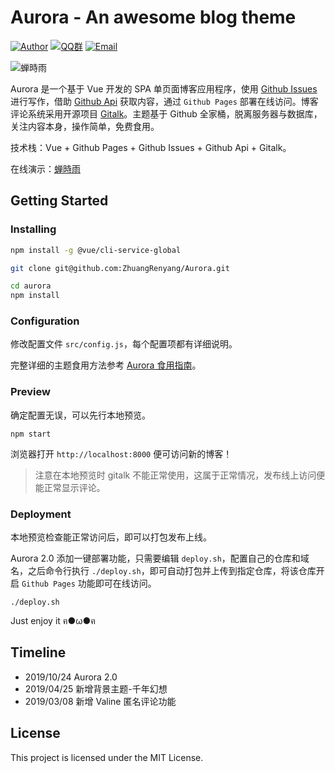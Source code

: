 # Aurora - An awesome blog theme

[![Author](https://img.shields.io/badge/author-chanshiyucx-blue.svg?style=flat-square)](https://chanshiyu.com)
[![QQ群](https://img.shields.io/badge/QQ群-1029784628-blue.svg?style=flat-square)](https://jq.qq.com/?_wv=1027&k=5cHOhhO)
[![Email](https://img.shields.io/badge/Email%20me-me@chanshiyu.com-green.svg?style=flat-square)](me@chanshiyu.com)

![蝉時雨](https://i.loli.net/2019/04/28/5cc5bbc4ae020.png)

Aurora 是一个基于 Vue 开发的 SPA 单页面博客应用程序，使用 [Github Issues](https://developer.github.com/v3/issues/) 进行写作，借助 [Github Api](https://developer.github.com/v3/) 获取内容，通过 `Github Pages` 部署在线访问。博客评论系统采用开源项目 [Gitalk](https://github.com/gitalk/gitalk)。主题基于 Github 全家桶，脱离服务器与数据库，关注内容本身，操作简单，免费食用。

技术栈：Vue + Github Pages + Github Issues + Github Api + Gitalk。

在线演示：[蝉時雨](https://ovoz.cn/) 

## Getting Started

### Installing

```bash
npm install -g @vue/cli-service-global

git clone git@github.com:ZhuangRenyang/Aurora.git

cd aurora
npm install
```

### Configuration

修改配置文件 `src/config.js`，每个配置项都有详细说明。

完整详细的主题食用方法参考 [Aurora 食用指南](https://github.com/ZhuangRenyang/Aurora)。

### Preview

确定配置无误，可以先行本地预览。

```shell
npm start
```

浏览器打开 `http://localhost:8000` 便可访问新的博客！

> 注意在本地预览时 gitalk 不能正常使用，这属于正常情况，发布线上访问便能正常显示评论。

### Deployment

本地预览检查能正常访问后，即可以打包发布上线。

Aurora 2.0 添加一键部署功能，只需要编辑 `deploy.sh`，配置自己的仓库和域名，之后命令行执行 `./deploy.sh`，即可自动打包并上传到指定仓库，将该仓库开启 `Github Pages` 功能即可在线访问。

```shell
./deploy.sh
```

Just enjoy it ฅ●ω●ฅ

## Timeline

- 2019/10/24 Aurora 2.0
- 2019/04/25 新增背景主题-千年幻想
- 2019/03/08 新增 Valine 匿名评论功能

## License

This project is licensed under the MIT License.
